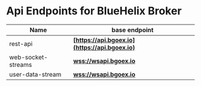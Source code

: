 # Api Endpoints for BlueHelix Broker

Name | base endpoint
------------ | ------------
rest-api | **[https://api.bgoex.io](https://api.bgoex.io)**
web-socket-streams | **[wss://wsapi.bgoex.io](wss://wsapi.bgoex.io)**
user-data-stream | **[wss://wsapi.bgoex.io](wss://wsapi.bgoex.io)**
